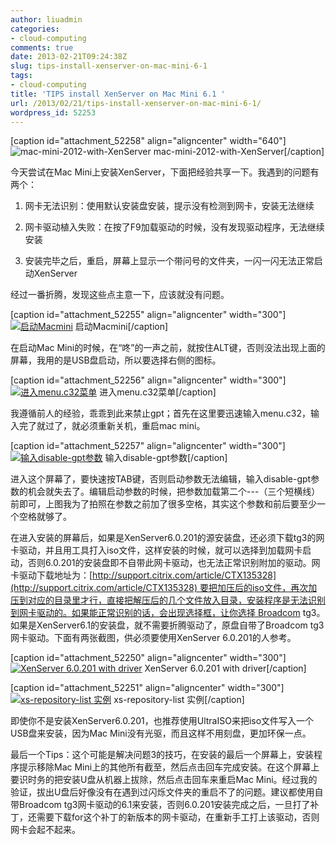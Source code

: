 ```yaml
---
author: liuadmin
categories:
- cloud-computing
comments: true
date: 2013-02-21T09:24:38Z
slug: tips-install-xenserver-on-mac-mini-6-1
tags:
- cloud-computing
title: 'TIPS install XenServer on Mac Mini 6.1 '
url: /2013/02/21/tips-install-xenserver-on-mac-mini-6-1/
wordpress_id: 52253
---
```


[caption id="attachment_52258" align="aligncenter" width="640"]![mac-mini-2012-with-XenServer](http://7bv9gn.com1.z0.glb.clouddn.com/wp-content/uploads/2013/02/mac-mini-2012-vs-old-mac-mini.jpg) mac-mini-2012-with-XenServer[/caption]

今天尝试在Mac Mini上安装XenServer，下面把经验共享一下。我遇到的问题有两个：



	
  1. 网卡无法识别：使用默认安装盘安装，提示没有检测到网卡，安装无法继续

	
  2. 网卡驱动植入失败：在按了F9加载驱动的时候，没有发现驱动程序，无法继续安装

	
  3. 安装完毕之后，重启，屏幕上显示一个带问号的文件夹，一闪一闪无法正常启动XenServer


经过一番折腾，发现这些点主意一下，应该就没有问题。

[caption id="attachment_52255" align="aligncenter" width="300"][![启动Macmini](http://7bv9gn.com1.z0.glb.clouddn.com/wp-content/uploads/2013/02/boot-300x224.jpg)](http://7bv9gn.com1.z0.glb.clouddn.com/wp-content/uploads/2013/02/boot.jpg) 启动Macmini[/caption]

在启动Mac Mini的时候，在“咚”的一声之前，就按住ALT键，否则没法出现上面的屏幕，我用的是USB盘启动，所以要选择右侧的图标。

[caption id="attachment_52256" align="aligncenter" width="300"][![进入menu.c32菜单](http://7bv9gn.com1.z0.glb.clouddn.com/wp-content/uploads/2013/02/boot2-300x224.jpg)](http://7bv9gn.com1.z0.glb.clouddn.com/wp-content/uploads/2013/02/boot2.jpg) 进入menu.c32菜单[/caption]

我遵循前人的经验，乖乖到此来禁止gpt；首先在这里要迅速输入menu.c32，输入完了就过了，就必须重新关机，重启mac mini。

[caption id="attachment_52257" align="aligncenter" width="300"][![输入disable-gpt参数](http://7bv9gn.com1.z0.glb.clouddn.com/wp-content/uploads/2013/02/boot3-300x224.jpg)](http://7bv9gn.com1.z0.glb.clouddn.com/wp-content/uploads/2013/02/boot3.jpg) 输入disable-gpt参数[/caption]

进入这个屏幕了，要快速按TAB键，否则启动参数无法编辑，输入disable-gpt参数的机会就失去了。编辑启动参数的时候，把参数加载第二个---（三个短横线）前即可，上图我为了拍照在参数之前加了很多空格，其实这个参数和前后要至少一个空格就够了。

在进入安装的屏幕后，如果是XenServer6.0.201的源安装盘，还必须下载tg3的网卡驱动，并且用工具打入iso文件，这样安装的时候，就可以选择到加载网卡启动，否则6.0.201的安装盘即不自带此网卡驱动，也无法正常识别附加的驱动。网卡驱动下载地址为：[http://support.citrix.com/article/CTX135328](http://support.citrix.com/article/CTX135328) 要把加压后的iso文件，再次加压到对应的目录里才行，直接把解压后的几个文件放入目录，安装程序是无法识别到网卡驱动的。如果能正常识别的话，会出现选择框，让你选择 Broadcom tg3。如果是XenServer6.1的安装盘，就不需要折腾驱动了，原盘自带了Broadcom tg3网卡驱动。下面有两张截图，供必须要使用XenServer 6.0.201的人参考。

[caption id="attachment_52250" align="aligncenter" width="300"][![XenServer 6.0.201 with driver](http://7bv9gn.com1.z0.glb.clouddn.com/wp-content/uploads/2013/02/xenserver6.1-300x215.jpg)](http://7bv9gn.com1.z0.glb.clouddn.com/wp-content/uploads/2013/02/xenserver6.1.jpg) XenServer 6.0.201 with driver[/caption]



[caption id="attachment_52251" align="aligncenter" width="300"][![xs-repository-list 实例](http://7bv9gn.com1.z0.glb.clouddn.com/wp-content/uploads/2013/02/xs-repository-list-300x253.jpg)](http://7bv9gn.com1.z0.glb.clouddn.com/wp-content/uploads/2013/02/xs-repository-list.jpg) xs-repository-list 实例[/caption]

即使你不是安装XenServer6.0.201，也推荐使用UltraISO来把iso文件写入一个USB盘来安装，因为Mac Mini没有光驱，而且这样不用刻盘，更加环保一点。

最后一个Tips：这个可能是解决问题3的技巧，在安装的最后一个屏幕上，安装程序提示移除Mac Mini上的其他所有截至，然后点击回车完成安装。在这个屏幕上要识时务的把安装U盘从机器上拔除，然后点击回车来重启Mac Mini。经过我的验证，拔出U盘后好像没有在遇到过闪烁文件夹的重启不了的问题。建议都使用自带Broadcom tg3网卡驱动的6.1来安装，否则6.0.201安装完成之后，一旦打了补丁，还需要下载for这个补丁的新版本的网卡驱动，在重新手工打上该驱动，否则网卡会起不起来。
